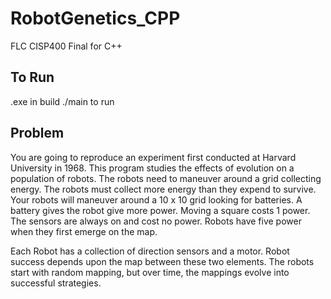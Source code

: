 # RobotGenetics_CPP
FLC CISP400 Final for C++

## To Run
.exe in build ./main to run

## Problem

You are going to reproduce an experiment first conducted at Harvard University in 1968. This program studies the effects of evolution on a population of robots. The robots need to maneuver around a grid collecting energy. The robots must collect more energy than they expend to survive. Your robots will maneuver around a 10 x 10 grid looking for batteries. A battery gives the robot give more power. Moving a square costs 1 power. The sensors are always on and cost no power. Robots have five power when they first emerge on the map.

Each Robot has a collection of direction sensors and a motor. Robot success depends upon the map between these two elements. The robots start with random mapping, but over time, the mappings evolve into successful strategies.